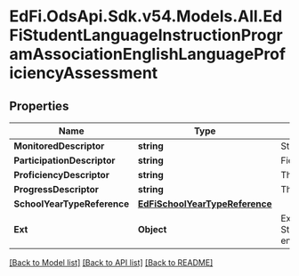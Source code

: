 # EdFi.OdsApi.Sdk.v54.Models.All.EdFiStudentLanguageInstructionProgramAssociationEnglishLanguageProficiencyAssessment

## Properties

Name | Type | Description | Notes
------------ | ------------- | ------------- | -------------
**MonitoredDescriptor** | **string** | Student is monitored on content achievement who are no longer receiving services. | [optional] 
**ParticipationDescriptor** | **string** | Field indicating the participation in the yearly English language assessment. | [optional] 
**ProficiencyDescriptor** | **string** | The proficiency level for the yearly English language assessment. | [optional] 
**ProgressDescriptor** | **string** | The yearly progress or growth from last year&#39;s assessment. | [optional] 
**SchoolYearTypeReference** | [**EdFiSchoolYearTypeReference**](EdFiSchoolYearTypeReference.md) |  | 
**Ext** | **Object** | Extensions to the StudentLanguageInstructionProgramAssociationEnglishLanguageProficiencyAssessment entity. | [optional] 

[[Back to Model list]](../README.md#documentation-for-models) [[Back to API list]](../README.md#documentation-for-api-endpoints) [[Back to README]](../README.md)

